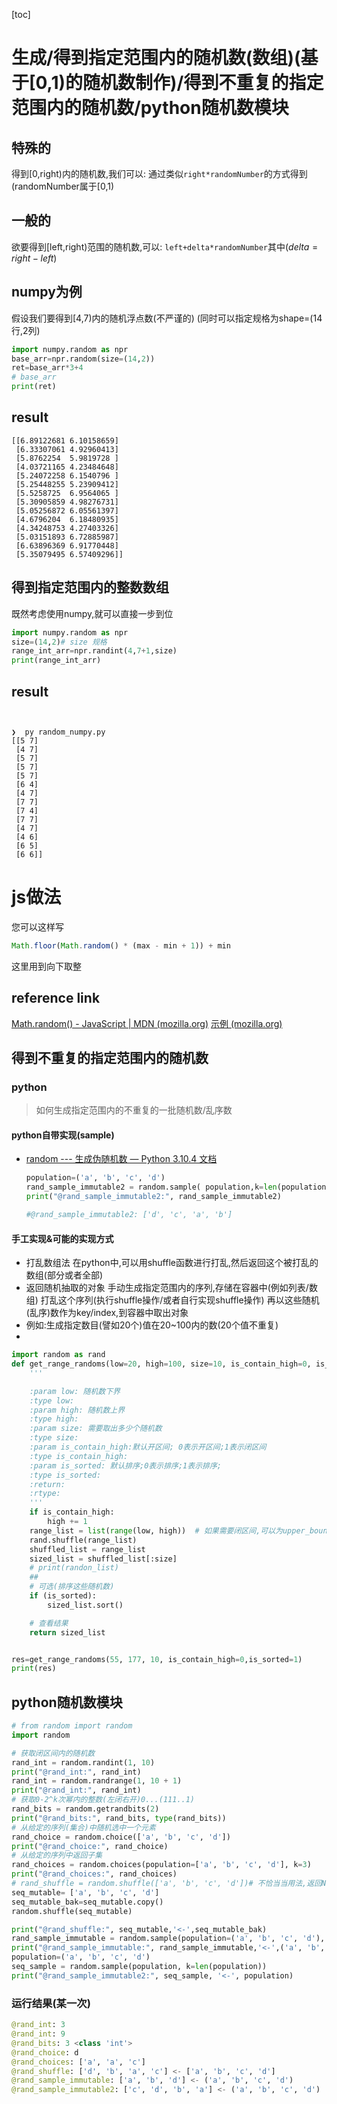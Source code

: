 [toc]

# 生成/得到指定范围内的随机数(数组)(基于[0,1)的随机数制作)/得到不重复的指定范围内的随机数/python随机数模块

##  特殊的

得到[0,right)内的随机数,我们可以:
通过类似`right*randomNumber`的方式得到(randomNumber属于[0,1)

##  一般的

欲要得到[left,right)范围的随机数,可以:
`left+delta*randomNumber`其中($delta=right-left$)

##  numpy为例

假设我们要得到[4,7)内的随机浮点数(不严谨的)
(同时可以指定规格为shape=(14行,2列)
```python
import numpy.random as npr
base_arr=npr.random(size=(14,2))
ret=base_arr*3+4
# base_arr
print(ret)
```
## result
```
[[6.89122681 6.10158659]
 [6.33307061 4.92960413]
 [5.8762254  5.9819728 ]
 [4.03721165 4.23484648]
 [5.24072258 6.1540796 ]
 [5.25448255 5.23909412]
 [5.5258725  6.9564065 ]
 [5.30905859 4.98276731]
 [5.05256872 6.05561397]
 [4.6796204  6.18480935]
 [4.34248753 4.27403326]
 [5.03151893 6.72885987]
 [6.63896369 6.91770448]
 [5.35079495 6.57409296]]
```
 ##  得到指定范围内的整数数组
 既然考虑使用numpy,就可以直接一步到位


```python
import numpy.random as npr
size=(14,2)# size 规格
range_int_arr=npr.randint(4,7+1,size)
print(range_int_arr)
```
## result
```


❯  py random_numpy.py
[[5 7]
 [4 7]
 [5 7]
 [5 7]
 [5 7]
 [6 4]
 [4 7]
 [7 7]
 [7 4]
 [7 7]
 [4 7]
 [4 6]
 [6 5]
 [6 6]]
```
 #  js做法
 您可以这样写
 ```js
 Math.floor(Math.random() * (max - min + 1)) + min
 ```
这里用到向下取整

##  reference link
[Math.random() - JavaScript | MDN (mozilla.org)](https://developer.mozilla.org/zh-CN/docs/Web/JavaScript/Reference/Global_Objects/Math/random)
[示例 (mozilla.org)](https://developer.mozilla.org/zh-CN/docs/Web/JavaScript/Reference/Global_Objects/Math/random#examples) 
##  得到不重复的指定范围内的随机数
###  python
>如何生成指定范围内的不重复的一批随机数/乱序数

#### python自带实现(sample)

- [random --- 生成伪随机数 — Python 3.10.4 文档](https://docs.python.org/zh-cn/3/library/random.html#random.sample)

  ```py
  population=('a', 'b', 'c', 'd')
  rand_sample_immutable2 = random.sample( population,k=len(population))
  print("@rand_sample_immutable2:", rand_sample_immutable2)
  
  #@rand_sample_immutable2: ['d', 'c', 'a', 'b']
  ```

  



####  手工实现&可能的实现方式

- 打乱数组法
在python中,可以用shuffle函数进行打乱,然后返回这个被打乱的数组(部分或者全部)
- 返回随机抽取的对象
手动生成指定范围内的序列,存储在容器中(例如列表/数组)
打乱这个序列(执行shuffle操作/或者自行实现shuffle操作)
再以这些随机(乱序)数作为key/index,到容器中取出对象
- 例如:生成指定数目(譬如20个)值在20~100内的数(20个值不重复)
- 
```python
import random as rand
def get_range_randoms(low=20, high=100, size=10, is_contain_high=0, is_sorted=1):
    '''

    :param low: 随机数下界
    :type low:
    :param high: 随机数上界
    :type high:
    :param size: 需要取出多少个随机数
    :type size:
    :param is_contain_high:默认开区间; 0表示开区间;1表示闭区间
    :type is_contain_high:
    :param is_sorted: 默认排序;0表示排序;1表示排序;
    :type is_sorted:
    :return:
    :rtype:
    '''
    if is_contain_high:
        high += 1
    range_list = list(range(low, high))  # 如果需要闭区间,可以为upper_bound+1
    rand.shuffle(range_list)
    shuffled_list = range_list
    sized_list = shuffled_list[:size]
    # print(randon_list)
    ##
    # 可选(排序这些随机数)
    if (is_sorted):
        sized_list.sort()

    # 查看结果
    return sized_list


res=get_range_randoms(55, 177, 10, is_contain_high=0,is_sorted=1)
print(res)


```

## python随机数模块

```py
# from random import random
import random

# 获取闭区间内的随机数
rand_int = random.randint(1, 10)
print("@rand_int:", rand_int)
rand_int = random.randrange(1, 10 + 1)
print("@rand_int:", rand_int)
# 获取0-2^k次幂内的整数(左闭右开)0...(111..1)
rand_bits = random.getrandbits(2)
print("@rand_bits:", rand_bits, type(rand_bits))
# 从给定的序列(集合)中随机选中一个元素
rand_choice = random.choice(['a', 'b', 'c', 'd'])
print("@rand_choice:", rand_choice)
# 从给定的序列中返回子集
rand_choices = random.choices(population=['a', 'b', 'c', 'd'], k=3)
print("@rand_choices:", rand_choices)
# rand_shuffle = random.shuffle(['a', 'b', 'c', 'd'])# 不恰当当用法,返回None;被随机排序的对象会发生改变!
seq_mutable= ['a', 'b', 'c', 'd']
seq_mutable_bak=seq_mutable.copy()
random.shuffle(seq_mutable)

print("@rand_shuffle:", seq_mutable,'<-',seq_mutable_bak)
rand_sample_immutable = random.sample(population=('a', 'b', 'c', 'd'), k=3)
print("@rand_sample_immutable:", rand_sample_immutable,'<-',('a', 'b', 'c', 'd'))
population=('a', 'b', 'c', 'd')
seq_sample = random.sample(population, k=len(population))
print("@rand_sample_immutable2:", seq_sample, '<-', population)

```

###  运行结果(某一次)

```py
@rand_int: 3
@rand_int: 9
@rand_bits: 3 <class 'int'>
@rand_choice: d
@rand_choices: ['a', 'a', 'c']
@rand_shuffle: ['d', 'b', 'a', 'c'] <- ['a', 'b', 'c', 'd']
@rand_sample_immutable: ['a', 'b', 'd'] <- ('a', 'b', 'c', 'd')
@rand_sample_immutable2: ['c', 'd', 'b', 'a'] <- ('a', 'b', 'c', 'd')
```







